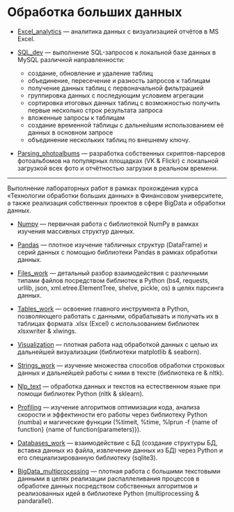 # Обработка больших данных 

- [Excel_analytics](https://github.com/Valyaevgeorgiy/Excel_analytics/tree/main) — аналитика данных с визуализацией отчётов в MS Excel.
- [SQL_dev](https://github.com/Valyaevgeorgiy/BigData_processing_techno/tree/main/SQL_dev) — выполнение SQL-запросов к локальной базе данных в MySQL различной направленности:
  - создание, обновление и удаление таблиц
  - объединение, пересечение и разность запросов к таблицам
  - получение данных таблиц с первоначальной фильтрацией
  - группировка данных с последующим условием агрегации
  - сортировка итоговых данных таблиц с возможностью получить первые несколько строк результата запроса
  - вложенные запросы к таблицам
  - создание временной таблицы с дальнейшим использованием её данных в основном запросе
  - объединение нескольких таблиц по внешнему ключу.

- [Parsing_photoalbums](https://github.com/Valyaevgeorgiy/BigData_processing_techno/tree/main/parsing_photoalbums) — разработка собственных скриптов-парсеров фотоальбомов на популярных площадках (VK & Flickr) с локальной загрузкой всех фото и отчётностью загрузки в реальном времени.

<hr>

Выполнение лабораторных работ в рамках прохождения курса «Технологии обработки больших данных» в Финансовом университете, а также реализация собственных проектов в сфере BigData и обработки данных.

- [Numpy](https://github.com/Valyaevgeorgiy/BigData_processing_techno/tree/main/numpy) — первичная работа с библиотекой NumPy в рамках изучения массивных структур данных.

- [Pandas](https://github.com/Valyaevgeorgiy/BigData_processing_techno/tree/main/pandas) — плотное изучение табличных структур (DataFrame) и серий данных с помощью библиотеки Pandas в рамках обработки данных.

- [Files_work](https://github.com/Valyaevgeorgiy/BigData_processing_techno/tree/main/files_work) — детальный разбор взаимодействия с различными типами файлов посредством библиотек в Python (bs4, requests, urllib, json, xml.etree.ElementTree, shelve, pickle, os) в целях парсинга данных. 

- [Tables_work](https://github.com/Valyaevgeorgiy/BigData_processing_techno/tree/main/tables_work) — освоение главного инструмента в Python, позволяющего работать с данными, обрабатывать и получать их в таблицах формата .xlsx (Excel) с использованием библиотек xlsxwriter & xlwings.

- [Visualization](https://github.com/Valyaevgeorgiy/BigData_processing_techno/tree/main/visualization) — плотная работа над обработкой данных с целью их дальнейшей визуализации (библиотеки matplotlib & seaborn).

- [Strings_work](https://github.com/Valyaevgeorgiy/BigData_processing_techno/tree/main/strings_work) — изучение множества способов обработки строковых данных и дальнейшей работы с ними в тексте (библиотека re & nltk).

- [Nlp_text](https://github.com/Valyaevgeorgiy/BigData_processing_techno/tree/main/nlp_text) — обработка данных и текстов на естественном языке при помощи библиотек Python (nltk & sklearn).

- [Profiling](https://github.com/Valyaevgeorgiy/BigData_processing_techno/tree/main/profiling) — изучение алгоритмов оптимизации кода, анализа скорости и эффектиности его работы через библиотеку Python (numba) и магические функции (%timeit, %time, %lprun -f {name of function} {name of function(parameters)}).

- [Databases_work](https://github.com/Valyaevgeorgiy/BigData_processing_techno/tree/main/databases_work) — взаимодействие с БД (создание структуры БД, вставка данных из файла, извлечение данных из БД) через Python и его специализированную библиотеку (sqlite3).

- [BigData_multiprocessing](https://github.com/Valyaevgeorgiy/BigData_processing_techno/tree/main/bigdata_multiprocessing) — плотная работа с большими текстовыми данными в целях реализации распаллеливания процессов в обработке данных посредством собственных алгоритмов и реализованных идей в библиотеке Python (multiprocessing & pandarallel).
